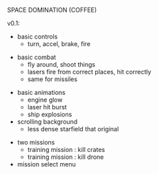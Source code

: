 SPACE DOMINATION (COFFEE)

v0.1:
+ basic controls
    + turn, accel, brake, fire
- basic combat
    + fly around, shoot things
    + lasers fire from correct places, hit correctly
    - same for missiles
+ basic animations
    + engine glow
    + laser hit burst
    + ship explosions
+ scrolling background
    + less dense starfield that original
- two missions
    - training mission : kill crates
    - training mission : kill drone
- mission select menu